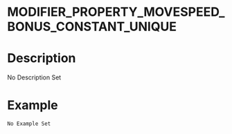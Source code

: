 # MODIFIER_PROPERTY_MOVESPEED_BONUS_CONSTANT_UNIQUE
# Description
No Description Set
# Example
```No Example Set```